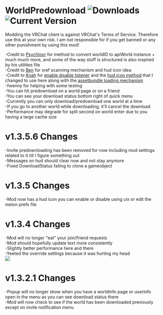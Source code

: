 # WorldPredownload ![Downloads](https://img.shields.io/github/downloads/gompocp/WorldPredownload/total?color=darkgreen) ![Current Version](https://img.shields.io/github/v/release/gompocp/WorldPredownload?color=blue)<br>


Modding the VRChat client is against VRChat's Terms of Service. Therefore use this at your own risk. I am not responsible for if you get banned or any other punishment by using this mod!<br>


-Credit to [Psychloor](https://github.com/Psychloor/AdvancedInvites/blob/master/AdvancedInvites/InviteHandler.cs) for method to convert worldID to apiWorld instance + much much more, and some of the way stuff is structured is also inspired by his utilities file<br>
-Credit to [Ben](https://github.com/BenjaminZehowlt/DynamicBonesSafety) for xref scanning mechanism and hud icon idea<br>
-Credit to [Knah](https://github.com/knah/) for [enable disable listener](https://github.com/knah/VRCMods/blob/master/UIExpansionKit/Components/EnableDisableListener.cs) and the [hud icon method](https://github.com/knah/VRCMods/blob/master/JoinNotifier/JoinNotifierMod.cs#L120) that I changed to use here along with the [assetbundle loading mechanism](https://github.com/knah/VRCMods/blob/master/JoinNotifier/JoinNotifierMod.cs#L61)  <br>
-fwenny for helping with some testing <br>
-You can hit predownload on a world page or on a friend <br>
-You can see your download status bottom right of quick menu <br>
-Currently you can only download/predownload one world at a time <br>
-If you go to another world while downloading, it'll cancel the download <br>
-Performance may degrade for split second on world enter due to you having a large cache size <br>

# v1.3.5.6 Changes <br>
-Invite predownloading has been removed for now including mod settings related to it till I figure something out<br>
-Messages on hud should clear now and not stay anymore<br>
-Fixed DownloadStatus failing to clone a gameobject<br>

# v1.3.5 Changes <br>
-Mod now has a hud icon you can enable or disable using uix or edit the melon prefs file<br>

# v1.3.4 Changes <br>
-Mod will no longer "eat" your join/friend requests<br>
-Mod should hopefully update text more consistently<br>
-Slightly better performance here and there<br>
-Yeeted the override settings because it was hurting my head <br>
<img src="https://cdn.discordapp.com/attachments/769569340856991754/796786175510708234/animethumbsdown7.jpg"/> <br>

# v1.3.2.1 Changes <br>
-Popup will no longer show when you have a worldInfo page or userinfo open in the menu as you can see download status there <br>
-Mod will now check to see if the world has been downloaded previously except on invite notification menu <br><br>


